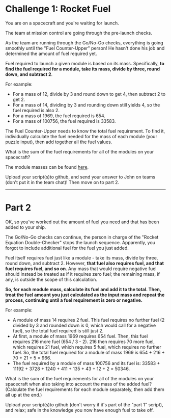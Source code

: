 # Challenge 1: Rocket Fuel
You are on a spacecraft and you're waiting for launch.

The team at mission control are going through the pre-launch checks.

As the team are running through the Go/No-Go checks, everything is going smoothly until the "Fuel Counter-Upper" person! He hasn't done his job and determined the amount of fuel required yet.

Fuel required to launch a given module is based on its mass. Specifically, **to find the fuel required for a module, take its mass, divide by three, round down, and subtract 2**.

For example:

- For a mass of 12, divide by 3 and round down to get 4, then subtract 2 to get 2.
- For a mass of 14, dividing by 3 and rounding down still yields 4, so the fuel required is also 2.
- For a mass of 1969, the fuel required is 654.
- For a mass of 100756, the fuel required is 33583.

The Fuel Counter-Upper needs to know the total fuel requirement. To find it, individually calculate the fuel needed for the mass of each module (your puzzle input), then add together all the fuel values.

What is the sum of the fuel requirements for all of the modules on your spacecraft?

The module masses can be found [here](https://github.com/pixelrunner/Meraki-ISE-Python-Challenges/blob/master/Challenge_1/Module_masses.txt).

Upload your script(s)to github, and send your answer to John on teams (don't put it in the team chat)! Then move on to part 2.

-----

# Part 2
OK, so you've worked out the amount of fuel you need and that has been added to your ship.

The Go/No-Go checks can continue, the person in charge of the "Rocket Equation Double-Checker" stops the launch sequence. Apparently, you forgot to include additional fuel for the fuel you just added.

Fuel itself requires fuel just like a module - take its mass, divide by three, round down, and subtract 2. However, **that fuel also requires fuel, and that fuel requires fuel, and so on**. Any mass that would require negative fuel should instead be treated as if it requires zero fuel; the remaining mass, if any, is outside the scope of this calculation.

**So, for each module mass, calculate its fuel and add it to the total. Then, treat the fuel amount you just calculated as the input mass and repeat the process, continuing until a fuel requirement is zero or negative.**

For example:

- A module of mass 14 requires 2 fuel. This fuel requires no further fuel (2 divided by 3 and rounded down is 0, which would call for a negative fuel), so the total fuel required is still just 2.
- At first, a module of mass 1969 requires 654 fuel. Then, this fuel requires 216 more fuel (654 / 3 - 2). 216 then requires 70 more fuel, which requires 21 fuel, which requires 5 fuel, which requires no further fuel. So, the total fuel required for a module of mass 1969 is 654 + 216 + 70 + 21 + 5 = 966.
- The fuel required by a module of mass 100756 and its fuel is: 33583 + 11192 + 3728 + 1240 + 411 + 135 + 43 + 12 + 2 = 50346.

What is the sum of the fuel requirements for all of the modules on your spacecraft when also taking into account the mass of the added fuel? (Calculate the fuel requirements for each module separately, then add them all up at the end.)

Upload your script(s)to github (don't worry if it's part of the "part 1" script), and relax; safe in the knowledge you now have enough fuel to take off.
